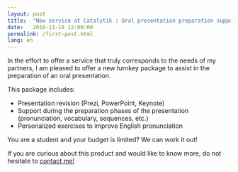 ```yaml
---
layout: post
title:  "New service at Catalytik : Oral presentation preparation support"
date:   2016-11-18 12:00:00
permalink: /first-post.html
lang: en
---
```

<!--<span class="image featured"><img src="/images/pic02.jpg" alt=""></span>-->
<p>In the effort to offer a service that truly corresponds to the needs of my partners, I am pleased to offer a new turnkey package to assist in the preparation of an oral presentation.</p>

<p>This package includes:</p>
<ul class="default">  
<li>Presentation revision (Prezi, PowerPoint, Keynote)</li>
<li>Support during the preparation phases of the presentation (pronunciation, vocabulary, sequences, etc.)</li>
<li>Personalized exercises to improve English pronunciation</li>
</ul>

<p>You are a student and your budget is limited? We can work it out!</p>

<p>If you are curious about this product and would like to know more, do not hesitate to <a href="{{site.url}}/contact">contact me!</a></p>

